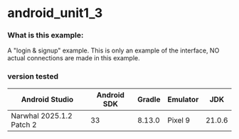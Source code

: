 # android_unit1_3

### What is this example: 

A "login & signup" example. This is only an example of the interface, NO actual connections are made in this example.

### version tested
|Android Studio            | Android SDK | Gradle | Emulator | JDK    |
|--------------------------|-------------|--------|----------|--------|
|Narwhal 2025.1.2 Patch 2  |33           | 8.13.0 | Pixel 9  | 21.0.6 |
